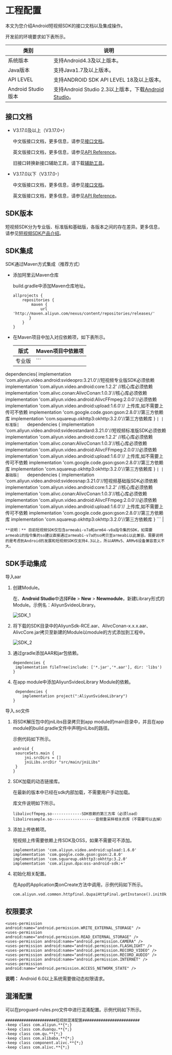 # 工程配置

本文为您介绍Android短视频SDK的接口文档以及集成操作。

开发前的环境要求如下表所示。

|类别|说明|
|--|--|
|系统版本|支持Android4.3及以上版本。|
|Java版本|支持Java1.7及以上版本。|
|API LEVEL|支持ANDROID SDK API LEVEL 18及以上版本。|
|Android Studio版本|支持Android Studio 2.3以上版本，下载[Android Studio](https://developer.android.google.cn/studio/)。|

## 接口文档

-   V3.17.0及以上（V3.17.0+）

    中文版接口文档，更多信息，请参见[接口文档](https://alivc-demo-cms.alicdn.com/versionProduct/doc/shortVideo/android_new_cn/index.html)。

    英文版接口文档，更多信息，请参见[API Reference](https://alivc-demo-cms.alicdn.com/versionProduct/doc/shortVideo/android_new_en/index.html)。

    旧接口转换新接口辅助工具，请下载[辅助工具](https://alivc-demo-cms.alicdn.com/versionProduct/sourceCode/shortVideo/tool/interface_upgrade.py)。

-   V3.17.0以下（V3.17.0-）

    中文版接口文档，更多信息，请参见[接口文档](https://alivc-demo-cms.alicdn.com/versionProduct/doc/shortVideo/android_cn/index.html)。

    英文版接口文档，更多信息，请参见[API Reference](https://alivc-demo-cms.alicdn.com/versionProduct/doc/shortVideo/android_en/index.html)。


## SDK版本

短视频SDK分为专业版、标准版和基础版，各版本之间的存在差异。更多信息，请参见[短视频SDK产品介绍](https://help.aliyun.com/document_detail/53407.html?spm=a2c4g.11186623.6.1057.39475741dRJ5ji#h2--5)。

## SDK集成

SDK通过Maven方式集成（推荐方式）

-   添加阿里云Maven仓库

    build.gradle中添加Maven仓库地址。

    ```
    allprojects {
        repositories {
            maven {
                url 'http://maven.aliyun.com/nexus/content/repositories/releases/'
           }
        }
    }
    ```

-   在Maven项目中加入对应依赖项，如下表所示。

    |版式|Maven项目中依赖项|
    |--|-----------|
    |专业版|    ```
dependencies{
    implementation 'com.aliyun.video.android:svideopro:3.21.0'//短视频专业版SDK必须依赖
    implementation 'com.aliyun.video.android:core:1.2.2' //核心库必须依赖
    implementation  'com.alivc.conan:AlivcConan:1.0.3'//核心库必须依赖
    implementation  'com.aliyun.video.android:AlivcFFmpeg:2.0.0'//必须依赖
    implementation  'com.aliyun.video.android:upload:1.6.0'// 上传库,如不需要上传可不依赖
    implementation 'com.google.code.gson:gson:2.8.0'//第三方依赖库
    implementation 'com.squareup.okhttp3:okhttp:3.2.0'//第三方依赖库
}
    ``` |
    |标准版|    ```
dependencies {
    implementation 'com.aliyun.video.android:svideostandard:3.21.0'//短视频标准版SDK必须依赖
    implementation 'com.aliyun.video.android:core:1.2.2' //核心库必须依赖
    implementation  'com.alivc.conan:AlivcConan:1.0.3'//核心库必须依赖
    implementation  'com.aliyun.video.android:AlivcFFmpeg:2.0.0'//必须依赖
    implementation  'com.aliyun.video.android:upload:1.6.0'// 上传库,如不需要上传可不依赖
    implementation 'com.google.code.gson:gson:2.8.0'//第三方依赖库
    implementation 'com.squareup.okhttp3:okhttp:3.2.0'//第三方依赖库
}
    ``` |
    |基础版|    ```
dependencies {
    implementation 'com.aliyun.video.android:svideosnap:3.21.0'//短视频基础版SDK必须依赖
    implementation 'com.aliyun.video.android:core:1.2.2' //核心库必须依赖
    implementation  'com.alivc.conan:AlivcConan:1.0.3'//核心库必须依赖
    implementation  'com.aliyun.video.android:AlivcFFmpeg:2.0.0'//必须依赖
    implementation  'com.aliyun.video.android:upload:1.6.0'// 上传库,如不需要上传可不依赖
    implementation 'com.google.code.gson:gson:2.8.0'//第三方依赖库
    implementation 'com.squareup.okhttp3:okhttp:3.2.0'//第三方依赖库
}
    ``` |

    **说明：** 目前短视频SDK仅包含armeabi-v7a和arm64-v8a指令集的SDK，如需要armeabi的指令集的so建议直接通过armeabi-v7a的so拷贝至armeabi以此兼容。需要说明的是考虑到Android的发展和短视频SDK仅支持4.3以上，所以ARMv5、ARMv6设备兼容意义不大。


## SDK手动集成

导入aar

1.  创建Module。

    在、**Android Studio**中选择**File** \> **New** \> **Newmodule**，新建Library形式的Module。示例名：AliyunSvideoLibrary。

    ![SDK_1](https://static-aliyun-doc.oss-accelerate.aliyuncs.com/assets/img/zh-CN/2654744061/p179175.png)

2.  将下载的SDK目录中的AliyunSdk-RCE.aar、AlivcConan-x.x.x.aar、AlivcCore.jar拷贝至新建的Module以module的方式添加到工程中。

    ![SDK_2](https://static-aliyun-doc.oss-accelerate.aliyuncs.com/assets/img/zh-CN/5615744061/p179184.png)

3.  通过gradle添加AAR和jar包依赖。

    ```
    dependencies {
     implementation fileTree(include: ['*.jar','*.aar'], dir: 'libs')
    }
    ```

4.  在app module中添加AliyunSvideoLibrary Module的依赖。

    ```
     dependencies {
        implementation project(":AliyunSvideoLibrary")
    }
    ```


导入.so文件

1.  将SDK解压包中的jniLibs目录拷贝到app module的main目录中，并且在app module的build.gradle文件中声明jniLibs的路径。

    示例代码如下所示。

    ```
    android {
     sourceSets.main {
         jni.srcDirs = []
         jniLibs.srcDir "src/main/jniLibs" 
     }
    }
    ```

2.  SDK加载的动态链接库。

    在最新的版本中已经在sdk内部加载，不需要用户手动加载。

    库文件说明如下所示。

    ```
    libalivcffmpeg.so-------------SDK依赖的第三方库（必须load）
    libaliresample.so-------------------音频重采样相关的库（不需要可以去掉）
    ```

3.  添加上传依赖项。

    短视频上传需要依赖上传SDK及OSS，如果不需要可不添加。

    ```
    implementation 'com.aliyun.video.android:upload:1.6.0'
    implementation 'com.google.code.gson:gson:2.8.0'
    implementation 'com.squareup.okhttp3:okhttp:3.2.0'
    implementation 'com.aliyun.dpa:oss-android-sdk:+'
    ```

4.  初始化相关配置。

    在App的Application类onCreate方法中调用，示例代码如下所示。

    ```
    com.aliyun.vod.common.httpfinal.QupaiHttpFinal.getInstance().initOkHttpFinal();
    ```


## 权限要求

```
<uses-permission android:name="android.permission.WRITE_EXTERNAL_STORAGE" />
<uses-permission android:name="android.permission.READ_EXTERNAL_STORAGE" />
<uses-permission android:name="android.permission.CAMERA" />
<uses-permission android:name="android.permission.FLASHLIGHT" />
<uses-permission android:name="android.permission.RECORD_VIDEO" />
<uses-permission android:name="android.permission.RECORD_AUDIO" />
<uses-permission android:name="android.permission.INTERNET" />
<uses-permission android:name="android.permission.ACCESS_NETWORK_STATE" />
```

**说明：** Android 6.0以上系统需要做动态权限请求。

## 混淆配置

可以在proguard-rules.pro文件中进行混淆配置。示例代码如下所示。

```
######################短视频混淆配置#########################
-keep class com.aliyun.**{*;}
-keep class com.duanqu.**{*;}
-keep class com.qu.**{*;}
-keep class com.alibaba.**{*;}
-keep class component.alivc.**{*;}
-keep class com.alivc.**{*;}
```


